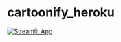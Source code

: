 # cartoonify_heroku

[![Streamlit App](https://static.streamlit.io/badges/streamlit_badge_black_white.svg)](https://share.streamlit.io/sanzgiri/cartoonify_heroku/app.py)
